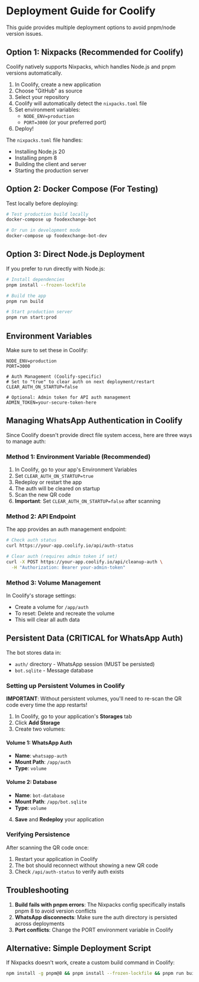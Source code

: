 # Deployment Guide for Coolify

This guide provides multiple deployment options to avoid pnpm/node version issues.

## Option 1: Nixpacks (Recommended for Coolify)

Coolify natively supports Nixpacks, which handles Node.js and pnpm versions automatically.

1. In Coolify, create a new application
2. Choose "GitHub" as source
3. Select your repository
4. Coolify will automatically detect the `nixpacks.toml` file
5. Set environment variables:
   - `NODE_ENV=production`
   - `PORT=3000` (or your preferred port)
6. Deploy!

The `nixpacks.toml` file handles:
- Installing Node.js 20
- Installing pnpm 8
- Building the client and server
- Starting the production server

## Option 2: Docker Compose (For Testing)

Test locally before deploying:

```bash
# Test production build locally
docker-compose up foodexchange-bot

# Or run in development mode
docker-compose up foodexchange-bot-dev
```

## Option 3: Direct Node.js Deployment

If you prefer to run directly with Node.js:

```bash
# Install dependencies
pnpm install --frozen-lockfile

# Build the app
pnpm run build

# Start production server
pnpm run start:prod
```

## Environment Variables

Make sure to set these in Coolify:

```env
NODE_ENV=production
PORT=3000

# Auth Management (Coolify-specific)
# Set to "true" to clear auth on next deployment/restart
CLEAR_AUTH_ON_STARTUP=false

# Optional: Admin token for API auth management
ADMIN_TOKEN=your-secure-token-here
```

## Managing WhatsApp Authentication in Coolify

Since Coolify doesn't provide direct file system access, here are three ways to manage auth:

### Method 1: Environment Variable (Recommended)
1. In Coolify, go to your app's Environment Variables
2. Set `CLEAR_AUTH_ON_STARTUP=true`
3. Redeploy or restart the app
4. The auth will be cleared on startup
5. Scan the new QR code
6. **Important**: Set `CLEAR_AUTH_ON_STARTUP=false` after scanning

### Method 2: API Endpoint
The app provides an auth management endpoint:

```bash
# Check auth status
curl https://your-app.coolify.io/api/auth-status

# Clear auth (requires admin token if set)
curl -X POST https://your-app.coolify.io/api/cleanup-auth \
  -H "Authorization: Bearer your-admin-token"
```

### Method 3: Volume Management
In Coolify's storage settings:
- Create a volume for `/app/auth`
- To reset: Delete and recreate the volume
- This will clear all auth data

## Persistent Data (CRITICAL for WhatsApp Auth)

The bot stores data in:
- `auth/` directory - WhatsApp session (MUST be persisted)
- `bot.sqlite` - Message database

### Setting up Persistent Volumes in Coolify

**IMPORTANT**: Without persistent volumes, you'll need to re-scan the QR code every time the app restarts!

1. In Coolify, go to your application's **Storages** tab
2. Click **Add Storage**
3. Create two volumes:

#### Volume 1: WhatsApp Auth
- **Name**: `whatsapp-auth`
- **Mount Path**: `/app/auth`
- **Type**: `volume`

#### Volume 2: Database
- **Name**: `bot-database`  
- **Mount Path**: `/app/bot.sqlite`
- **Type**: `volume`

4. **Save** and **Redeploy** your application

### Verifying Persistence

After scanning the QR code once:
1. Restart your application in Coolify
2. The bot should reconnect without showing a new QR code
3. Check `/api/auth-status` to verify auth exists

## Troubleshooting

1. **Build fails with pnpm errors**: The Nixpacks config specifically installs pnpm 8 to avoid version conflicts
2. **WhatsApp disconnects**: Make sure the auth directory is persisted across deployments
3. **Port conflicts**: Change the PORT environment variable in Coolify

## Alternative: Simple Deployment Script

If Nixpacks doesn't work, create a custom build command in Coolify:

```bash
npm install -g pnpm@8 && pnpm install --frozen-lockfile && pnpm run build && pnpm run start:prod
```